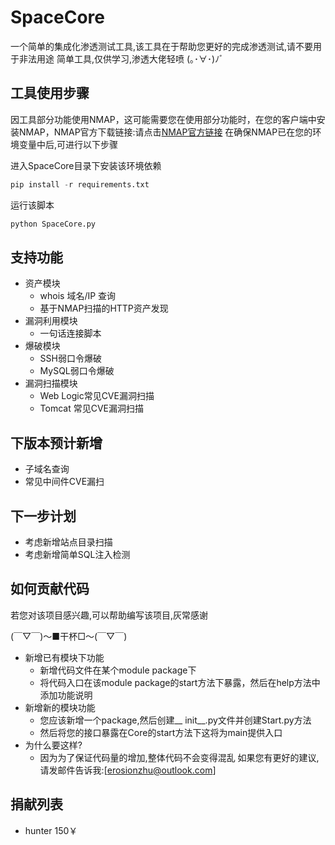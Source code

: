 # SpaceCore
一个简单的集成化渗透测试工具,该工具在于帮助您更好的完成渗透测试,请不要用于非法用途
简单工具,仅供学习,渗透大佬轻喷 (｡･∀･)ﾉﾞ

## 工具使用步骤

因工具部分功能使用NMAP，这可能需要您在使用部分功能时，在您的客户端中安装NMAP，NMAP官方下载链接:请点击[NMAP官方链接](https://nmap.org/download.html)
在确保NMAP已在您的环境变量中后,可进行以下步骤

进入SpaceCore目录下安装该环境依赖
```python
pip install -r requirements.txt
```

运行该脚本

```python
python SpaceCore.py
```

## 支持功能

* 资产模块
  * whois 域名/IP 查询
  * 基于NMAP扫描的HTTP资产发现
* 漏洞利用模块
  * 一句话连接脚本
* 爆破模块
  * SSH弱口令爆破
  * MySQL弱口令爆破
* 漏洞扫描模块
  * Web Logic常见CVE漏洞扫描
  * Tomcat 常见CVE漏洞扫描

## 下版本预计新增

* 子域名查询
* 常见中间件CVE漏扫


## 下一步计划

* 考虑新增站点目录扫描
* 考虑新增简单SQL注入检测

## 如何贡献代码

若您对该项目感兴趣,可以帮助编写该项目,灰常感谢

(￣▽￣)～■干杯□～(￣▽￣)

* 新增已有模块下功能
    * 新增代码文件在某个module package下
    * 将代码入口在该module package的start方法下暴露，然后在help方法中添加功能说明
* 新增新的模块功能
    * 您应该新增一个package,然后创建__ init__.py文件并创建Start.py方法
    * 然后将您的接口暴露在Core的start方法下这将为main提供入口
* 为什么要这样?
    * 因为为了保证代码量的增加,整体代码不会变得混乱
    如果您有更好的建议,请发邮件告诉我:[erosionzhu@outlook.com]


## 捐献列表
* hunter 150￥